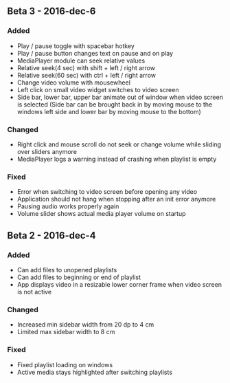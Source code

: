 ## Beta 3 - 2016-dec-6

### Added
 - Play / pause toggle with spacebar hotkey
 - Play / pause button changes text on pause and on play
 - MediaPlayer module can seek relative values
 - Relative seek(4 sec) with shift + left / right arrow
 - Relative seek(60 sec) with ctrl + left / right arrow
 - Change video volume with mousewheel
 - Left click on small video widget switches to video screen
 - Side bar, lower bar, upper bar animate out of window when video screen is selected (Side bar can be brought back in by moving mouse to the windows left side and lower bar by moving mouse to the bottom)

### Changed
 - Right click and mouse scroll do not seek or change volume while sliding over sliders anymore
 - MediaPlayer logs a warning instead of crashing when playlist is empty

### Fixed
 - Error when switching to video screen before opening any video
 - Application should not hang when stopping after an init error anymore
 - Pausing audio works properly again
 - Volume slider shows actual media player volume on startup



## Beta 2 - 2016-dec-4

### Added
 - Can add files to unopened playlists
 - Can add files to beginning or end of playlist
 - App displays video in a resizable lower corner frame when video screen is not active

### Changed
 - Increased min sidebar width from 20 dp to 4 cm
 - Limited max sidebar width to 8 cm

### Fixed
 - Fixed playlist loading on windows
 - Active media stays highlighted after switching playlists
